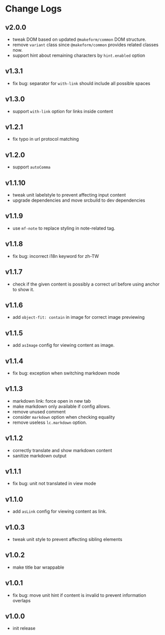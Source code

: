 # Change Logs

## v2.0.0

 - tweak DOM based on updated `@makeform/common` DOM structure.
 - remove `variant` class since `@makeform/common` provides related classes now.
 - support hint about remaining characters by `hint.enabled` option


## v1.3.1

 - fix bug: separator for `with-link` should include all possible spaces


## v1.3.0

 - support `with-link` option for links inside content


## v1.2.1

 - fix typo in url protocol matching


## v1.2.0

 - support `autoComma`


## v1.1.10

 - tweak unit labelstyle to prevent affecting input content
 - upgrade dependencies and move srcbuild to dev dependencies


## v1.1.9

 - use `mf-note` to replace styling in note-related tag.


## v1.1.8

 - fix bug: incorrect i18n keyword for zh-TW


## v1.1.7

 - check if the given content is possibly a correct url before using anchor to show it.


## v1.1.6

 - add `object-fit: contain` in image for correct image previewing


## v1.1.5

 - add `asImage` config for viewing content as image.


## v1.1.4

 - fix bug: exception when switching markdown mode


## v1.1.3

 - markdown link: force open in new tab
 - make markdown only available if config allows.
 - remove unused comment
 - consider `markdown` option when checking equality
 - remove useless `lc.markdown` option.


## v1.1.2

 - correctly translate and show markdown content 
 - sanitize markdown output


## v1.1.1

 - fix bug: unit not translated in view mode


## v1.1.0

 - add `asLink` config for viewing content as link.


## v1.0.3

 - tweak unit style to prevent affecting sibling elements


## v1.0.2

 - make title bar wrappable


## v1.0.1

 - fix bug: move unit hint if content is invalid to prevent information overlaps


## v1.0.0

 - init release

